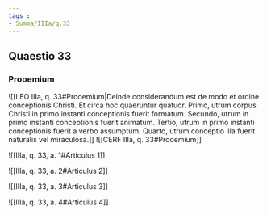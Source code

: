 ```yaml
---
tags : 
- Summa/IIIa/q.33
---
```


## Quaestio 33

### Prooemium

![[LEO IIIa, q. 33#Prooemium|Deinde considerandum est de modo et ordine conceptionis Christi. Et circa hoc quaeruntur quatuor. Primo, utrum corpus Christi in primo instanti conceptionis fuerit formatum. Secundo, utrum in primo instanti conceptionis fuerit animatum. Tertio, utrum in primo instanti conceptionis fuerit a verbo assumptum. Quarto, utrum conceptio illa fuerit naturalis vel miraculosa.]]
![[CERF IIIa, q. 33#Prooemium]]

![[IIIa, q. 33, a. 1#Articulus 1]]

![[IIIa, q. 33, a. 2#Articulus 2]]

![[IIIa, q. 33, a. 3#Articulus 3]]

![[IIIa, q. 33, a. 4#Articulus 4]]

